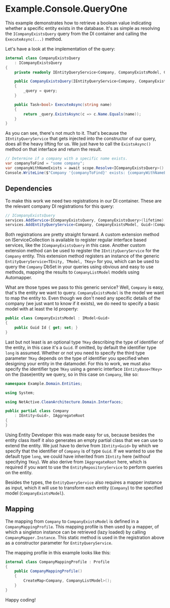 # Example.Console.QueryOne

This example demonstrates how to retrieve a boolean value indicating whether a specific entity exists in the database. 
It's as simple as resolving the `ICompanyExistsQuery` query from the DI container and calling the `ExecuteAsync(...)` method.

Let's have a look at the implementation of the query:

```csharp
internal class CompanyExistsQuery 
    : ICompanyExistsQuery
{
    private readonly IEntityQueryService<Company, CompanyExistsModel, Guid> _query;

    public CompanyExistsQuery(IEntityQueryService<Company, CompanyExistsModel, Guid> query)
    {
        _query = query;
    }

    public Task<bool> ExecuteAsync(string name)
    {
        return _query.ExistsAsync(c => c.Name.Equals(name));
    }
}
```
As you can see, there's not much to it. 
That's because the `IEntityQueryService` that gets injected into the constructor of our query, does all the heavy lifting for us.
We just have to call the `ExistsAsync()` method on that interface and return the result.

```csharp
// Determine if a company with a specific name exists.
var companyToFind = "some company";
var companyWithNameExists = await scope.Resolve<ICompanyExistsQuery>().ExecuteAsync(companyToFind);
Console.WriteLine($"Company '{companyToFind}' exists: {companyWithNameExists}");
```

## Dependencies
To make this work we need two registrations in our DI container.
These are the relevant company DI registrations for this query:

```csharp
// ICompanyExistsQuery
services.AddService<ICompanyExistsQuery, CompanyExistsQuery>(lifetime);
services.AddEntityQueryService<Company, CompanyExistsModel, Guid>(CompanyListMapper.Instance, lifetime);
```

Both registrations are pretty straight forward. 
A custom extension method on IServiceCollection is available to register regular interface based services, like the `ICompanyExistsQuery` in this case.
Another custom extension method can be used to register the `IEntityQueryService` for the `Company` entity.
This extension method registers an instance of the generic `EntityQueryService<TEnity, TModel, TKey>` for you, which can be used to query the `Company` DbSet in your queries using obvious and easy to use methods, mapping the results to `CompanyListModel` models using Automapper.

What are those types we pass to this generic service?
Well, `Company` is easy, that's the entity we want to query. `CompanyExistsModel` is the model we want to map the entity to. 
Even though we don't need any specific details of the company (we just want to know if it exists), we do need to specify a basic model with at least the Id property:

```csharp
public class CompanyExistsModel : IModel<Guid>
{
    public Guid Id { get; set; }
}
```

Last but not least is an optional type `TKey` describing the type of identifier of the entity, in this case it's a `Guid`. 
If omitted, by default the identifier type `long` is assumed. 
Whether or not you need to specify the third type parameter `TKey` depends on the type of identifier you specified when designing your entity in the datamodel.
For this to work, we must also specify the identifier type `TKey` using a generic interface `IEntityBase<TKey>` on the (base)entity we query, so in this case on `Company`, like so:

```csharp
namespace Example.Domain.Entities;

using System;

using NetActive.CleanArchitecture.Domain.Interfaces;

public partial class Company 
    : IEntity<Guid>, IAggregateRoot
{
}
```

Using Entity Developer this was made easy for us, because besides the entity class itself it also generates an empty partial class that we can use to extend the entity.
We just have to derive from `IEntity<Guid>` by which we specify that the identifier of `Company` is of type `Guid`. 
If we wanted to use the default type `long`, we could have inherited from `IEntity` here (withouf specifying `TKey`).
We also derive from `IAggregateRoot` here, which is required if you want to use the `EntityRepositoryService` to perform queries on the entity.

Besides the types, the `EntityQueryService` also requires a mapper instance as input, which it will use to transform each entity (`Company`) to the specified model (`CompanyExistsModel`).

## Mapping
The mapping from `Company` to `CompanyExistsModel` is defined in a `CompanyMappingProfile`. 
This mapping profile is then used by a mapper, of which a singleton instance can be retrieved (lazy loaded) by calling `CompanyMapper.Instance`. 
This static method is used in the registration above as a constructor parameter for `EntityQueryService`.

The mapping profile in this example looks like this:

```csharp
internal class CompanyMappingProfile : Profile
{
    public CompanyMappingProfile()
    {
        CreateMap<Company, CompanyListModel>();
    }
}
```

Happy coding!

